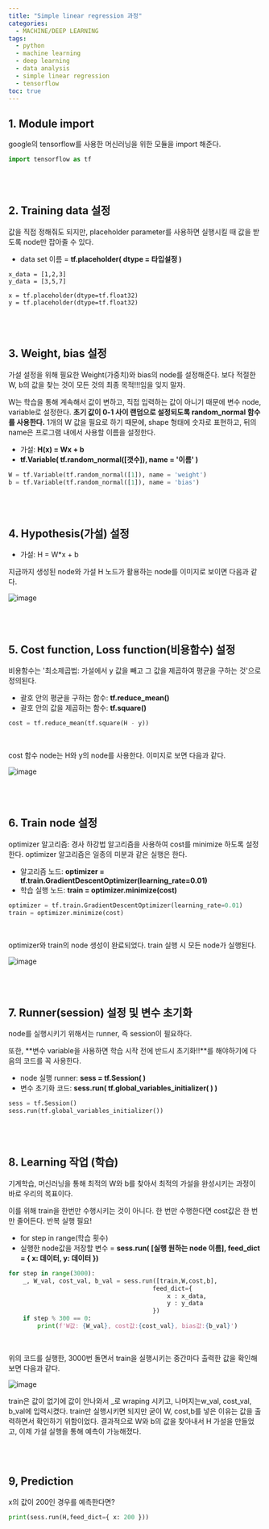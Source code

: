 ```yaml
---
title: "Simple linear regression 과정"
categories: 
  - MACHINE/DEEP LEARNING
tags:
  - python
  - machine learning
  - deep learning
  - data analysis
  - simple linear regression
  - tensorflow
toc: true
---
```


## 1. Module import

google의 tensorflow를 사용한 머신러닝을 위한 모듈을 import 해준다.

```python
import tensorflow as tf
```

<br><br>

## 2. Training data 설정

값을 직접 정해줘도 되지만, placeholder parameter를 사용하면 실행시킬 때 값을 받도록 node만 잡아줄 수 있다.

- data set 이름 = **tf.placeholder( dtype = 타입설정 )**

```
x_data = [1,2,3]
y_data = [3,5,7]

x = tf.placeholder(dtype=tf.float32)
y = tf.placeholder(dtype=tf.float32)
```

<br><br>

## 3. Weight, bias 설정

가설 설정을 위해 필요한 Weight(가중치)와 bias의 node를 설정해준다. 보다 적절한 W, b의 값을 찾는 것이 모든 것의 최종 목적!!!임을 잊지 말자.

W는 학습을 통해 계속해서 값이 변하고, 직접 입력하는 값이 아니기 때문에 변수 node, variable로 설정한다. 
**초기 값이 0-1 사이 랜덤으로 설정되도록 random_normal 함수를 사용한다.**
1개의 W 값을 필요로 하기 때문에, shape 형태에 숫자로 표현하고, 뒤의 name은 프로그램 내에서 사용할 이름을 설정한다. 

- 가설: **H(x) = Wx + b**
- **tf.Variable( tf.random_normal([갯수]), name = '이름' )**

``` python
W = tf.Variable(tf.random_normal([1]), name = 'weight')
b = tf.Variable(tf.random_normal([1]), name = 'bias')	
```

<br><br>

## 4. Hypothesis(가설) 설정

- 가설: H = W*x + b

지금까지 생성된 node와 가설 H 노드가 활용하는 node를 이미지로 보이면 다음과 같다.

![image](https://user-images.githubusercontent.com/58674365/94804065-32f2b500-0425-11eb-87b5-3bae4ee5d223.png)

<br><br>

## 5. Cost function, Loss function(비용함수) 설정

비용함수는 '최소제곱법: 가설에서 y 값을 빼고 그 값을 제곱하여 평균을 구하는 것'으로 정의된다.

- 괄호 안의 평균을 구하는 함수: **tf.reduce_mean()**
- 괄호 안의 값을 제곱하는 함수: **tf.square()**

```python
cost = tf.reduce_mean(tf.square(H - y))
```

<br>

cost 함수 node는 H와 y의 node를 사용한다. 이미지로 보면 다음과 같다.

![image](https://user-images.githubusercontent.com/58674365/94804324-967ce280-0425-11eb-9d1b-42418979f137.png)

<br><br>

## 6. Train node 설정

optimizer 알고리즘: 경사 하강법 알고리즘을 사용하여 cost를 minimize 하도록 설정한다.
optimizer 알고리즘은 일종의 미분과 같은 실행은 한다. 

- 알고리즘 노드: **optimizer = tf.train.GradientDescentOptimizer(learning_rate=0.01)**
- 학습 실행 노드: **train = optimizer.minimize(cost)**

```python
optimizer = tf.train.GradientDescentOptimizer(learning_rate=0.01)
train = optimizer.minimize(cost)
```

<br>

optimizer와 train의 node 생성이 완료되었다. train 실행 시 모든 node가 실행된다. 

![image](https://user-images.githubusercontent.com/58674365/94804580-025f4b00-0426-11eb-90ea-53ed68ab222e.png)

<br><br>

## 7. Runner(session) 설정 및 변수 초기화

node를 실행시키기 위해서는 runner, 즉 session이 필요하다. 

또한, **변수 variable을 사용하면 학습 시작 전에 반드시 초기화!!**를 해야하기에 다음의 코드를 꼭 사용한다. 

- node 실행 runner: **sess = tf.Session( )**
- 변수 초기화 코드: **sess.run( tf.global_variables_initializer( ) )** 

```python
sess = tf.Session() 
sess.run(tf.global_variables_initializer()) 
```

<br><br>

## 8. Learning 작업 (학습)

기계학습, 머신러닝을 통해 최적의 W와 b를 찾아서 최적의 가설을 완성시키는 과정이 바로 우리의 목표이다.

이를 위해 train을 한번만 수행시키는 것이 아니다. 한 번만 수행한다면 cost값은 한 번만 줄어든다. 반복 실행 필요!

- for step in range(학습 횟수)
- 실행한 node값을 저장할 변수 = **sess.run( [실행 원하는 node 이름], feed_dict = { x: 데이터, y: 데이터 })**

```python
for step in range(3000): 
    _, W_val, cost_val, b_val = sess.run([train,W,cost,b], 
                                        feed_dict={ 
                                            x : x_data, 
                                            y : y_data   
                                        }) 
    if step % 300 == 0: 
        print(f'W값: {W_val}, cost값:{cost_val}, bias값:{b_val}') 
```

<br>

위의 코드를 실행한, 3000번 돌면서 train을 실행시키는 중간마다 출력한 값을 확인해보면 다음과 같다.

![image](https://user-images.githubusercontent.com/58674365/94804965-9b8e6180-0426-11eb-9ff0-f5914f03c69c.png)



train은 값이 없기에 값이 안나와서 _로 wraping 시키고, 나머지는w_val, cost_val, b_val에 입력시켰다. train만 실행시키면 되지만 굳이 W, cost,b를 넣은 이유는 값을 출력하면서 확인하기 위함이었다. 결과적으로 W와 b의 값을 찾아내서 H 가설을 만들었고, 이제 가설 실행을 통해 예측이 가능해졌다.

<br><br>

##  9, Prediction

x의 값이 200인 경우를 예측한다면?

```python
print(sess.run(H,feed_dict={ x: 200 }))
```
